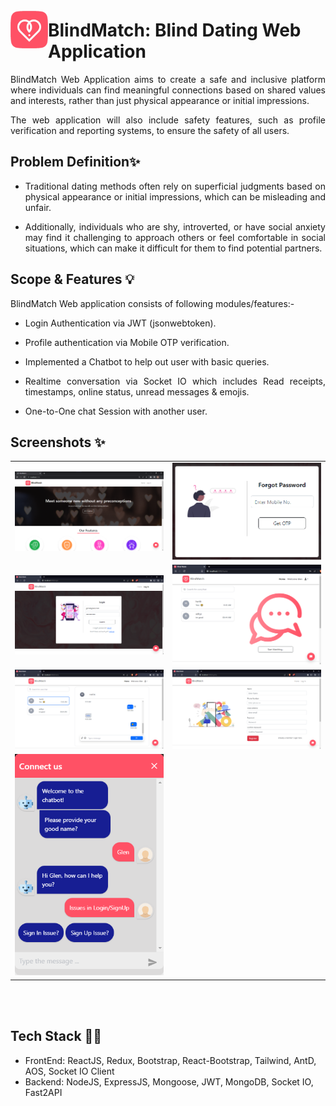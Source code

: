 <img align="left" style="margin-top:25px" width="60" height="60" src="frontend/src/assets/images/app-logo.png">

# BlindMatch: Blind Dating Web Application

<p style='text-align: justify;'>BlindMatch Web Application aims to create a safe and inclusive platform where individuals can find meaningful connections based on shared values and interests, rather than just physical appearance or initial impressions. </p>
<p style='text-align: justify;'>The web application will also include safety features, such as profile verification and reporting systems, to ensure the safety of all users.</p>


## Problem Definition✨

- <p style='text-align: justify;'>Traditional dating methods often rely on superficial judgments based on physical appearance or initial impressions, which can be misleading and unfair. </p>
- <p style='text-align: justify;'>Additionally, individuals who are shy, introverted, or have social anxiety may find it challenging to approach others or feel comfortable in social situations, which can make it difficult for them to find potential partners.</p>


## Scope & Features 💡

BlindMatch Web application consists of following modules/features:-

- <p style='text-align: justify;'> Login Authentication via JWT (jsonwebtoken).</p>
- <p style='text-align: justify;'>Profile authentication via Mobile OTP verification.</p>
- <p style='text-align: justify;'>Implemented a Chatbot to help out user with basic queries.</p>
- <p style='text-align: justify;'>Realtime conversation via Socket IO which includes Read receipts, timestamps, online status, unread messages & emojis.</p>
- <p style='text-align: justify;'>One-to-One chat Session with another user.</p>

## Screenshots ✨

<table>
    <tr>
        <td><img src="Images/SS/1.png" width="100%"></td>
        <td><img src="Images/SS/8.png"></td>
    </tr>
    <tr>
        <td><img src="Images/SS/3.png"></td>
         <td><img src="Images/SS/4.png"></td>
    </tr>
    <tr>
        <td><img src="Images/SS/5.png"></td>
         <td><img src="Images/SS/7.png"></td>
    </tr>
    <tr>
        <td><img src="Images/SS/6.png"></td>
    </tr>
</table>


<br>
<br>

## Tech Stack 👨‍💻

- FrontEnd: ReactJS, Redux, Bootstrap, React-Bootstrap, Tailwind, AntD, AOS, Socket IO Client
- Backend: NodeJS, ExpressJS, Mongoose, JWT, MongoDB, Socket IO, Fast2API